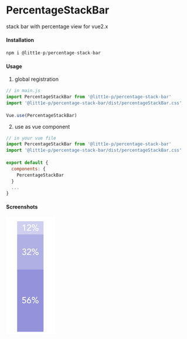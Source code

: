 # PercentageStackBar

stack bar with percentage view for vue2.x

#### Installation

```js
npm i @litt1e-p/percentage-stack-bar
```

#### Usage

1. global registration
```js
// in main.js
import PercentageStackBar from '@litt1e-p/percentage-stack-bar'
import '@litt1e-p/percentage-stack-bar/dist/percentageStackBar.css'

Vue.use(PercentageStackBar)
```

2. use as vue component

```js
// in your vue file
import PercentageStackBar from '@litt1e-p/percentage-stack-bar'
import '@litt1e-p/percentage-stack-bar/dist/percentageStackBar.css'

export default {
  components: {
    PercentageStackBar
  }
  ...
}
```

#### Screenshots

![](./screenshots/img@2x.png)